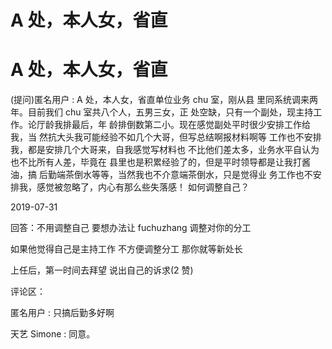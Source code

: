 # A 处，本人女，省直

# A 处，本人女，省直

(提问)匿名用户 : A 处，本人女，省直单位业务 chu 室，刚从县 里同系统调来两年。目前我们 chu 室共八个人，五男三女，正 处空缺，只有一个副处，现主持工作。论厅龄我排最后，年 龄排倒数第二小。现在感觉副处平时很少安排工作给我，当 然抗大头我可能经验不如几个大哥，但写总结啊报材料啊等 工作也不安排我，都是安排几个大哥来，自我感觉写材料也 不比他们差太多，业务水平自认为也不比所有人差，毕竟在 县里也是积累经验了的，但是平时领导都是让我打酱油，搞 后勤端茶倒水等等，当然我也不介意端茶倒水，只是觉得业 务工作也不安排我，感觉被忽略了，内心有那么些失落感！ 如何调整自己？

2019-07-31

回答：不用调整自己 要想办法让 fuchuzhang 调整对你的分工

如果他觉得自己是主持工作 不方便调整分工 那你就等新处长

上任后，第一时间去拜望 说出自己的诉求(2 赞)

评论区：

匿名用户 : 只搞后勤多好啊

天艺 Simone : 同意。